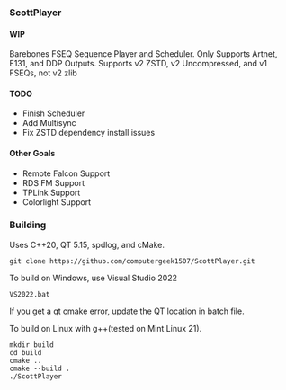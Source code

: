 ### ScottPlayer

#### WIP
Barebones FSEQ Sequence Player and Scheduler. 
Only Supports Artnet, E131, and DDP Outputs. Supports v2 ZSTD, v2 Uncompressed, and v1 FSEQs, not v2 zlib 

#### TODO
 - Finish Scheduler
 - Add Multisync
 - Fix ZSTD dependency install issues

#### Other Goals
 - Remote Falcon Support
 - RDS FM Support
 - TPLink Support
 - Colorlight Support

### Building
Uses C++20, QT 5.15, spdlog, and cMake.

```git clone https://github.com/computergeek1507/ScottPlayer.git```

To build on Windows, use Visual Studio 2022

```VS2022.bat```

If you get a qt cmake error, update the QT location in batch file.

To build on Linux with g++(tested on Mint Linux 21).

```
mkdir build
cd build
cmake ..
cmake --build .
./ScottPlayer
```
